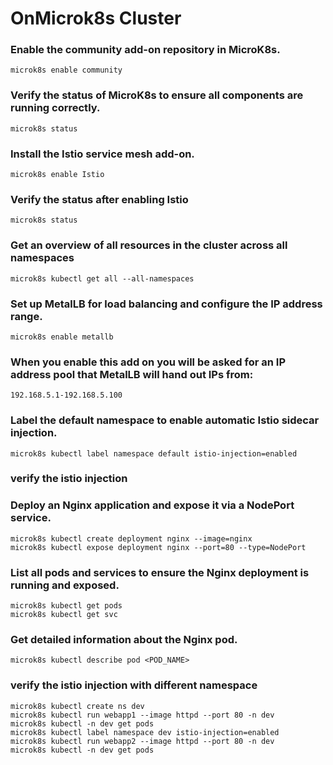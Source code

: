 # OnMicrok8s Cluster

### Enable the community add-on repository in MicroK8s.
```
microk8s enable community 
```

### Verify the status of MicroK8s to ensure all components are running correctly.
```
microk8s status
```

### Install the Istio service mesh add-on.
```
microk8s enable Istio
```

### Verify the status after enabling Istio
```.
microk8s status
```

### Get an overview of all resources in the cluster across all namespaces
```
microk8s kubectl get all --all-namespaces
```

### Set up MetalLB for load balancing and configure the IP address range.
```
microk8s enable metallb 
```
### When you enable this add on you will be asked for an IP address pool that MetalLB will hand out IPs from:

```
192.168.5.1-192.168.5.100  
```


### Label the default namespace to enable automatic Istio sidecar injection.
```
microk8s kubectl label namespace default istio-injection=enabled
```

### verify the istio injection
### Deploy an Nginx application and expose it via a NodePort service.
```
microk8s kubectl create deployment nginx --image=nginx
microk8s kubectl expose deployment nginx --port=80 --type=NodePort
```

### List all pods and services to ensure the Nginx deployment is running and exposed.
```
microk8s kubectl get pods
microk8s kubectl get svc
```

### Get detailed information about the Nginx pod.
```
microk8s kubectl describe pod <POD_NAME>
```


### verify the istio injection with different namespace
```
microk8s kubectl create ns dev
microk8s kubectl run webapp1 --image httpd --port 80 -n dev
microk8s kubectl -n dev get pods
microk8s kubectl label namespace dev istio-injection=enabled
microk8s kubectl run webapp2 --image httpd --port 80 -n dev
microk8s kubectl -n dev get pods
```
